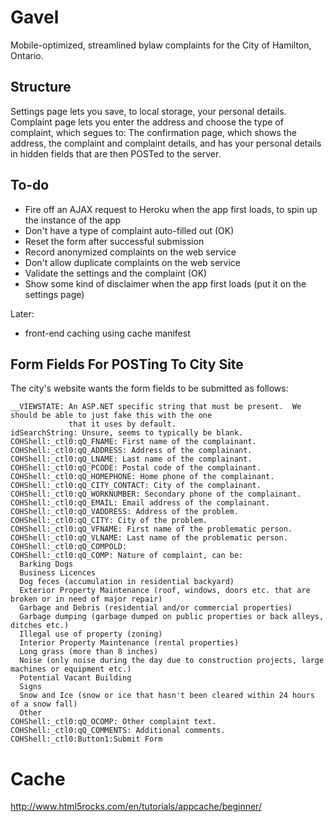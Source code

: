 # Gavel

Mobile-optimized, streamlined bylaw complaints for the City of Hamilton, Ontario.

## Structure

Settings page lets you save, to local storage, your personal details.
Complaint page lets you enter the address and choose the type of complaint, which segues to:
The confirmation page, which shows the address, the complaint and complaint details, and has your personal details
  in hidden fields that are then POSTed to the server.

## To-do

* Fire off an AJAX request to Heroku when the app first loads, to spin up the instance of the app
* Don't have a type of complaint auto-filled out (OK)
* Reset the form after successful submission
* Record anonymized complaints on the web service
* Don't allow duplicate complaints on the web service
* Validate the settings and the complaint (OK)
* Show some kind of disclaimer when the app first loads (put it on the settings page)

Later:

* front-end caching using cache manifest

## Form Fields For POSTing To City Site

The city's website wants the form fields to be submitted as follows:

    __VIEWSTATE: An ASP.NET specific string that must be present.  We should be able to just fake this with the one
                 that it uses by default.
    idSearchString: Unsure, seems to typically be blank.
    COHShell:_ctl0:qQ_FNAME: First name of the complainant.
    COHShell:_ctl0:qQ_ADDRESS: Address of the complainant.
    COHShell:_ctl0:qQ_LNAME: Last name of the complainant.
    COHShell:_ctl0:qQ_PCODE: Postal code of the complainant.
    COHShell:_ctl0:qQ_HOMEPHONE: Home phone of the complainant.
    COHShell:_ctl0:qQ_CITY_CONTACT: City of the complainant.
    COHShell:_ctl0:qQ_WORKNUMBER: Secondary phone of the complainant.
    COHShell:_ctl0:qQ_EMAIL: Email address of the complainant.
    COHShell:_ctl0:qQ_VADDRESS: Address of the problem.
    COHShell:_ctl0:qQ_CITY: City of the problem.
    COHShell:_ctl0:qQ_VFNAME: First name of the problematic person.
    COHShell:_ctl0:qQ_VLNAME: Last name of the problematic person.
    COHShell:_ctl0:qQ_COMPOLD:
    COHShell:_ctl0:qQ_COMP: Nature of complaint, can be:
      Barking Dogs
      Business Licences
      Dog feces (accumulation in residential backyard)
      Exterior Property Maintenance (roof, windows, doors etc. that are broken or in need of major repair)
      Garbage and Debris (residential and/or commercial properties)
      Garbage dumping (garbage dumped on public properties or back alleys, ditches etc.)
      Illegal use of property (zoning)
      Interior Property Maintenance (rental properties) 
      Long grass (more than 8 inches)
      Noise (only noise during the day due to construction projects, large machines or equipment etc.)
      Potential Vacant Building
      Signs
      Snow and Ice (snow or ice that hasn't been cleared within 24 hours of a snow fall)
      Other
    COHShell:_ctl0:qQ_OCOMP: Other complaint text.
    COHShell:_ctl0:qQ_COMMENTS: Additional comments.
    COHShell:_ctl0:Button1:Submit Form

# Cache

http://www.html5rocks.com/en/tutorials/appcache/beginner/
